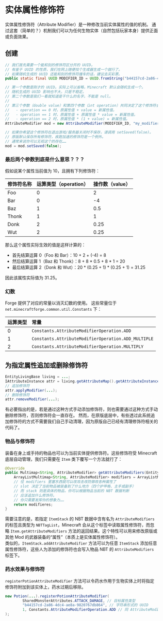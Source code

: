 # 实体属性修饰符

实体属性修饰符（Attribute Modifier）是一种修改当前实体属性的值的机制。
通过这套（简单的？）机制我们可以为任何生物实体（自然包括玩家本身）提供正面或负面效果。

## 创建

```java
// 我们首先需要一个能和别的修饰符区分开的 UUID。
// 有鉴于 UUID 的性质，我们在网上随便找个生成器生成一个就行了。
// 如果随机生成的 UUID 还能和别的修饰符撞车的话，建议去买彩票。
public static final UUID MODIFIER_ID = UUID.fromString("b44157cd-2a86-4dc4-ae8a-9820767db864");

// 第一个参数是刚才的 UUID。实际上可以省略，Minecraft 默认会随机生成一个。
// 随机生成的 UUID 影响也不大，只是不稳定。
// 第二个参数是我们一看就知道是干什么的名字。不能是 null。
//
// 第三个参数（double value）和第四个参数（int operation）共同决定了这个修饰符会如何影响该属性：
//   - operation == 0 时，原属性值 + value = 新属性值。
//   - operation == 1 时，原属性值 + 原属性值 * value = 新属性值。
//   - operation == 2 时，原属性值 * (1 + value) = 新属性值。
AttributeModifier mod = new AttributeModifier(MODIFIER_ID, "my_modifier", 1.0, 0);

// 如果你希望这个修饰符在退出游戏/服务器关闭时不保存，请调用 setSaved(false)。
// 原版默认保存所有修饰符，疾跑加速的修饰符是一个例外。
// 通常来说你可以无视这个的存在……
mod = mod.setSaved(false);
```

### 最后两个参数到底是什么意思？？？

假如说某个属性当前值为 10，且拥有下列修饰符：

|修饰符名称|运算类型（operation）|操作数（value）|
|:--|:--|:--|
|Foo|0|2|
|Bar|0|-4|
|Baz|1|0.5|
|Thonk|1|1|
|Donk|2|0.25|
|Wut|2|0.25|

那么这个属性实际生效的值是这样计算的：

  - 首先结算运算 0（Foo 和 Bar）：10 + 2 + (-4) = 8
  - 然后结算运算 1（Baz 和 Thonk）：8 + 8 * 0.5 + 8 * 1 = 20
  - 最后结算运算 2（Donk 和 Wut）：20 * (0.25 + 1) * (0.25 + 1) = 31.25

因此该属性实际值为 31.25。

### 幻数

Forge 提供了对应的常量以消灭幻数的使用。
这些常量位于 `net.minecraftforge.common.util.Constants` 下：

|运算类型|常量|
|:--|:--|
|0|`Constants.AttributeModifierOperation.ADD`|
|1|`Constants.AttributeModifierOperation.ADD_MULTIPLE`|
|2|`Constants.AttributeModifierOperation.MULTIPLY`|

## 为指定属性追加或删除修饰符

```java
EntityLivingBase living = ...;
IAttributeInstance attr = living.getAttributeMap().getAttributeInstance(...);
// 追加修饰符
attr.applyModifier(...);
// 删除修饰符
attr.removeModifier(...);
```

有必要指出的是，若是通过这种方式手动添加修饰符，则也需要通过这种方式手动删除修饰符，否则修饰符会一直存在。
然而，在原版底层中，有些透过此系统追加修饰符的方式不需要我们自己手动清理，因为原版自己已经有清理修饰符相关的代码了。

### 物品与修饰符

装备在身上或手持的物品也可以为当前实体提供修饰符。这些修饰符受 Minecraft 底层自动管理，我们只需要在 `Item` 类下覆写一个方法就行了：

```java
@Override
public Multimap<String, AttributeModifier> getAttributeModifiers(EntityEquipmentSlot slot, ItemStack stack) {
    ArrayListMultimap<String, AttributeModifier> modifiers = ArrayListMultimap.create();
    // 往 modifiers 里塞东西就可以改攻击改防御改各种属性了
    // slot 决定了当前物品被装备到了什么地方（四个护甲格、主手或副手）
    // 而 stack 则是具体的物品，你可以根据物品当前的 NBT 数据判断
    // 应该追加什么修饰符。
    // 你只需要发挥你的想象力……
    return modifieres;
}
```

需要注意的是，若指定 `ItemStack` 的 NBT 数据中含有名为 `AttributeModifiers` 的标签且类型为 `NBTTagList`，Minecraft 会从这个标签中读取属性修饰符，而忽略 `Item.getAttributeModifiers` 方法的返回结果。这个特性可以用来修改原版或其他 Mod 的武器装备的“属性”（本质上是实体属性修饰符）。  
类似的，`ItemStack.addAttributeModifier` 方法可以为任意 `ItemStack` 添加任意属性修饰符，这些人为添加的修饰符也会写入物品 NBT 的 `AttributeModifiers` 标签下。

### 药水效果与修饰符

`registerPotionAttributeModifier` 方法可以令药水作用于生物实体上时将指定修饰符附加到该实体上，药水过期后移除。

```java
new Potion(...).registerPotionAttributeModifier(
        SharedMonsterAttributes.ATTACK_DAMAGE, // 目标属性类型
        "b44157cd-2a86-4dc4-ae8a-9820767db864", // 字符串形式的 UUID
        1, Constants.AttributeModifierOperation.ADD // 同 AttributeModifier 构造器第 3、4 个参数
);
```
